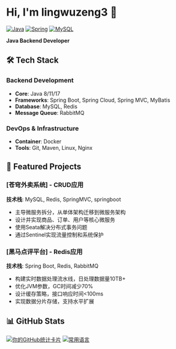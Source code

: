# Hi, I'm lingwuzeng3 👋 

[![Java](https://img.shields.io/badge/Java-ED8B00?style=for-the-badge&logo=java&logoColor=white)]()
[![Spring](https://img.shields.io/badge/Spring-6DB33F?style=for-the-badge&logo=spring&logoColor=white)]()
[![MySQL](https://img.shields.io/badge/MySQL-005C84?style=for-the-badge&logo=mysql&logoColor=white)]()

**Java Backend Developer**

## 🛠️ Tech Stack

### Backend Development
- **Core**: Java 8/11/17
- **Frameworks**: Spring Boot, Spring Cloud, Spring MVC, MyBatis
- **Database**: MySQL, Redis
- **Message Queue**: RabbitMQ

### DevOps & Infrastructure
- **Container**: Docker
- **Tools**: Git, Maven, Linux, Nginx

## 🚀 Featured Projects

### [苍穹外卖系统] - CRUD应用
**技术栈**: MySQL, Redis, SpringMVC, springboot

- 主导微服务拆分，从单体架构迁移到微服务架构
- 设计并实现商品、订单、用户等核心微服务
- 使用Seata解决分布式事务问题
- 通过Sentinel实现流量控制和系统保护

### [黑马点评平台] - Redis应用
**技术栈**: Spring Boot, Redis, RabbitMQ

- 构建实时数据处理流水线，日处理数据量10TB+
- 优化JVM参数，GC时间减少70%
- 设计缓存策略，接口响应时间<100ms
- 实现数据分片存储，支持水平扩展

## 📊 GitHub Stats

[![你的GitHub统计卡片](https://github-readme-stats.vercel.app/api?username=lingwuzeng3&show_icons=true&theme=radical)](https://github.com/lingwuzeng3)
[![常用语言](https://github-readme-stats.vercel.app/api/top-langs/?username=lingwuzeng3&layout=compact&theme=radical)](https://github.com/lingwuzeng3)

